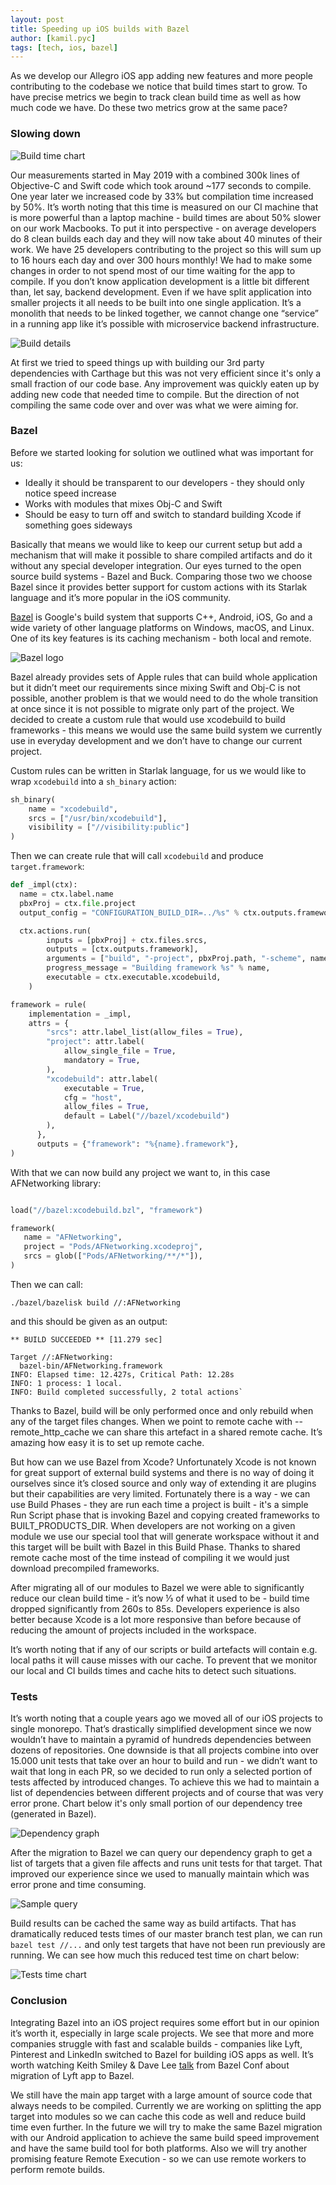 ```yaml
---
layout: post
title: Speeding up iOS builds with Bazel
author: [kamil.pyc]
tags: [tech, ios, bazel]
---
```


As we develop our Allegro iOS app adding new features and more people contributing to the codebase we notice that build
times start to grow. To have precise metrics we begin to track clean build time as well as how much code we have.
Do these two metrics grow at the same pace?

### Slowing down

![Build time chart](/img/articles/2020-11-25-speeding-up-ios-builds-with-bazel/build_time_chart.png)

Our measurements started in May 2019 with a combined 300k lines of Objective-C and Swift code which took around
~177 seconds to compile. One year later we increased code by 33% but compilation time increased by 50%.
It’s worth noting that this time is measured on our CI machine that is more powerful than a laptop machine -
build times are about 50% slower on our work Macbooks. To put it into perspective - on average developers do 8
clean builds each day and they will now take about 40 minutes of their work. We have 25 developers contributing
to the project so this will sum up to 16 hours each day and over 300 hours monthly!
We had to make some changes in order to not spend most of our time waiting for the app to compile.
If you don’t know application development is a little bit different than, let say, backend development.
Even if we have split application into smaller projects it all needs to be built into one single application.
It’s a monolith that needs to be linked together, we cannot change one “service”
in a running app like it’s possible with microservice backend infrastructure.

![Build details](/img/articles/2020-11-25-speeding-up-ios-builds-with-bazel/build_details.png)

At first we tried to speed things up with building our 3rd party dependencies with Carthage but this was not very
efficient since it's only a small fraction of our code base. Any improvement was quickly eaten up by adding
new code that needed time to compile. But the direction of not compiling the same code over and over was what we
were aiming for.

### Bazel

Before we started looking for solution we outlined what was important for us:

* Ideally it should be transparent to our developers - they should only notice speed increase
* Works with modules that mixes Obj-C and Swift
* Should be easy to turn off and switch to standard building Xcode if something goes sideways

Basically that means we would like to keep our current setup but add a mechanism that will make it possible to
share compiled artifacts and do it without any special developer integration. Our eyes turned to the open source build
systems - Bazel and Buck. Comparing those two we choose Bazel since it provides better support for custom actions
with its Starlak language and it’s more popular in the iOS community.

[Bazel](https://bazel.build) is Google's build system that supports C++, Android, iOS, Go and a wide variety of other
language platforms on Windows, macOS, and Linux. One of its key features is its caching mechanism - both local and
remote.

![Bazel logo](/img/articles/2020-11-25-speeding-up-ios-builds-with-bazel/bazel_logo.png)

Bazel already provides sets of Apple rules that can build whole application but it didn’t meet our requirements since
mixing Swift and Obj-C is not possible, another problem is that we would need to do the whole transition at once since
it is not possible to migrate only part of the project. We decided to create a custom rule that would use xcodebuild to
build frameworks - this means we would use the same build system we currently use in everyday development
and we don’t have to change our current project.

Custom rules can be written in Starlak language, for us we would like to wrap
`xcodebuild` into a `sh_binary` action:

```python
sh_binary(
    name = "xcodebuild",
    srcs = ["/usr/bin/xcodebuild"],
    visibility = ["//visibility:public"]
)
```

Then we can create rule that will call `xcodebuild` and produce `target.framework`:

```python
def _impl(ctx):
  name = ctx.label.name
  pbxProj = ctx.file.project
  output_config = "CONFIGURATION_BUILD_DIR=../%s" % ctx.outputs.framework.dirname

  ctx.actions.run(
        inputs = [pbxProj] + ctx.files.srcs,
        outputs = [ctx.outputs.framework],
        arguments = ["build", "-project", pbxProj.path, "-scheme", name, output_config],
        progress_message = "Building framework %s" % name,
        executable = ctx.executable.xcodebuild,
    )

framework = rule(
    implementation = _impl,
    attrs = {
        "srcs": attr.label_list(allow_files = True),
        "project": attr.label(
            allow_single_file = True,
            mandatory = True,
        ),
        "xcodebuild": attr.label(
            executable = True,
            cfg = "host",
            allow_files = True,
            default = Label("//bazel/xcodebuild")
        ),
      },
      outputs = {"framework": "%{name}.framework"},
)
```

With that we can now build any project we want to, in this case AFNetworking library:

```python

load("//bazel:xcodebuild.bzl", "framework")

framework(
   name = "AFNetworking",
   project = "Pods/AFNetworking.xcodeproj",
   srcs = glob(["Pods/AFNetworking/**/*"]),
)

```

Then we can call:

```shell
./bazel/bazelisk build //:AFNetworking
```

and this should be given as an output:

```shell
** BUILD SUCCEEDED ** [11.279 sec]

Target //:AFNetworking:
  bazel-bin/AFNetworking.framework
INFO: Elapsed time: 12.427s, Critical Path: 12.28s
INFO: 1 process: 1 local.
INFO: Build completed successfully, 2 total actions`
```

Thanks to Bazel, build will be only performed once and only rebuild when any of the target files changes.
When we point to remote cache with --remote_http_cache we can share this artefact in a shared remote cache.
It’s amazing how easy it is to set up remote cache.

But how can we use Bazel from Xcode? Unfortunately Xcode is not known for great support of external build systems and
there is no way of doing it ourselves since it’s closed source and only way of extending it are plugins but their
capabilities are very limited. Fortunately there is a way - we can use Build Phases - they are run each time a project
is built - it's a simple Run Script phase that is invoking Bazel and copying created frameworks to BUILT_PRODUCTS_DIR.
When developers are not working on a given module we use our special tool that will generate workspace without it and
this target will be built with Bazel in this Build Phase. Thanks to shared remote cache most of the time instead of
compiling it we would just download precompiled frameworks.

After migrating all of our modules to Bazel we were able to significantly reduce our clean build time - it’s now ⅓ of
what it used to be - build time dropped significantly from 260s to 85s. Developers experience is also better because
Xcode is a lot more responsive than before because of reducing the amount of projects included in the workspace.

It’s worth noting that if any of our scripts or build artefacts will contain e.g. local paths it will cause misses with
our cache. To prevent that we monitor our local and CI builds times and cache hits to detect such situations.

### Tests

It’s worth noting that a couple years ago we moved all of our iOS projects to single monorepo.
That’s drastically simplified development since we now wouldn’t have to maintain a pyramid of hundreds dependencies
between dozens of repositories. One downside is that all projects combine into over 15.000 unit tests that take over
an hour to build and run - we didn’t want to wait that long in each PR, so we decided to run only a selected portion
of tests affected by introduced changes. To achieve this we had to maintain a list of dependencies between different
projects and of course that was very error prone.
Chart below it's only small portion of our dependency tree (generated in Bazel).

![Dependency graph](/img/articles/2020-11-25-speeding-up-ios-builds-with-bazel/dependency_graph.png)

After the migration to Bazel we can query our dependency graph to get a list of targets that a given file affects
and runs unit tests for that target. That improved our experience since we used to manually maintain which was error
prone and time consuming. 

![Sample query](/img/articles/2020-11-25-speeding-up-ios-builds-with-bazel/query.png)

Build results can be cached the same way as build artifacts. 
That has dramatically reduced tests times of our master branch test plan, we can run `bazel test //...` and only test
targets that have not been run previously are running. We can see how much this reduced test time on chart below:

![Tests time chart](/img/articles/2020-11-25-speeding-up-ios-builds-with-bazel/tests_time_chart.png)

### Conclusion

Integrating Bazel into an iOS project requires some effort but in our opinion it’s worth it, especially in large scale
projects. We see that more and more companies struggle with fast and scalable builds - companies like Lyft, Pinterest
and LinkedIn switched to Bazel for building iOS apps as well. It’s worth watching Keith Smiley & Dave Lee
[talk](https://www.youtube.com/watch?v=NAPeWoimGx8) from Bazel Conf about migration of Lyft app to Bazel.

We still have the main app target with a large amount of source code that always needs to be compiled.
Currently we are working on splitting the app target into modules so we can cache this code as well and reduce build
time even further. In the future we will try to make the same Bazel migration with our Android application to achieve
the same build speed improvement and have the same build tool for both platforms. Also we will try another promising
feature Remote Execution - so we can use remote workers to perform remote builds.
